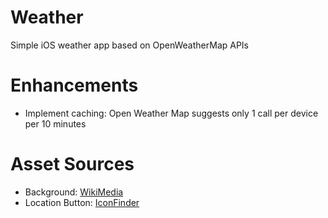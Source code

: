 # Weather
Simple iOS weather app based on OpenWeatherMap APIs


# Enhancements
- Implement caching: Open Weather Map suggests only 1 call per device per 10 minutes


# Asset Sources
- Background: [WikiMedia](http://commons.wikimedia.org/wiki/File:Appearance_of_sky_for_weather_forecast,_Dhaka,_Bangladesh.JPG)
- Location Button: [IconFinder](https://www.iconfinder.com/icons/183205/arrow_location_icon#size=128)
